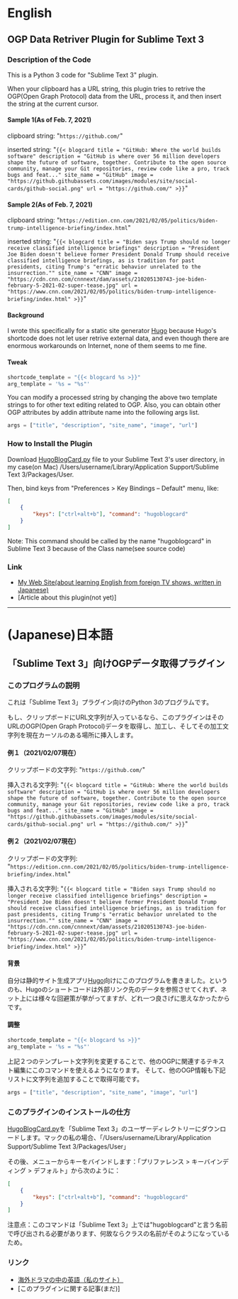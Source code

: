 # English
## OGP Data Retriver Plugin for Sublime Text 3
### Description of the Code
This is a Python 3 code for "Sublime Text 3" plugin.

When your clipboard has a URL string, this plugin tries to retrive the OGP(Open Graph Protocol) data from the URL, process it, and then insert the string at the current cursor.

#### Sample 1(As of Feb. 7, 2021)
clipboard string: "`https://github.com/`"

inserted string: "`{{< blogcard title = "GitHub: Where the world builds software" description = "GitHub is where over 56 million developers shape the future of software, together. Contribute to the open source community, manage your Git repositories, review code like a pro, track bugs and feat..." site_name = "GitHub" image = "https://github.githubassets.com/images/modules/site/social-cards/github-social.png" url = "https://github.com/" >}}`"

#### Sample 2(As of Feb. 7, 2021)
clipboard string: "`https://edition.cnn.com/2021/02/05/politics/biden-trump-intelligence-briefing/index.html`"

inserted string: "`{{< blogcard title = "Biden says Trump should no longer receive classified intelligence briefings" description = "President Joe Biden doesn't believe former President Donald Trump should receive classified intelligence briefings, as is tradition for past presidents, citing Trump's "erratic behavior unrelated to the insurrection."" site_name = "CNN" image = "https://cdn.cnn.com/cnnnext/dam/assets/210205130743-joe-biden-february-5-2021-02-super-tease.jpg" url = "https://www.cnn.com/2021/02/05/politics/biden-trump-intelligence-briefing/index.html" >}}`"

#### Background
I wrote this specifically for a static site generator [Hugo](https://gohugo.io/) because Hugo's shortcode does not let user retrive external data,
and even though there are enormous workarounds on Internet, none of them seems to me fine.

#### Tweak

```python
shortcode_template = "{{< blogcard %s >}}"
arg_template = '%s = "%s"'
```

You can modify a processed string by changing the above two template strings to for other text editing related to OGP.
Also, you can obtain other OGP attributes by addin attribute name into the following args list.  

```python
args = ["title", "description", "site_name", "image", "url"]
```

### How to Install the Plugin
Download [HugoBlogCard.py](https://github.com/serendipity-page/OGP-Data-Retriver-Plugin-for-Sublime-Text-3/blob/main/HugoBlogCard.py) file to your Sublime Text 3's user directory, in my case(on Mac) /Users/username/Library/Application Support/Sublime Text 3/Packages/User.

Then, bind keys from "Preferences > Key Bindings – Default" menu, like:

```json
[
    { 
        "keys": ["ctrl+alt+b"], "command": "hugoblogcard"
    }
]
```

Note: This command should be called by the name "hugoblogcard" in Sublime Text 3 because of the Class name(see source code)

### Link
+ [My Web Site(about learning English from foreign TV shows, written in Japanese)](https://www.serendipity.page/)
+ [Article about this plugin(not yet)]

---

# (Japanese)日本語
## 「Sublime Text 3」向けOGPデータ取得プラグイン
### このプログラムの説明
これは「Sublime Text 3」プラグイン向けのPython 3のプログラムです。

もし、クリップボードにURL文字列が入っているなら、このプラグインはそのURLのOGP(Open Graph Protocol)データを取得し、加工し、そしてその加工文字列を現在カーソルのある場所に挿入します。

#### 例１（2021/02/07現在）
クリップボードの文字列: "`https://github.com/`"

挿入される文字列: "`{{< blogcard title = "GitHub: Where the world builds software" description = "GitHub is where over 56 million developers shape the future of software, together. Contribute to the open source community, manage your Git repositories, review code like a pro, track bugs and feat..." site_name = "GitHub" image = "https://github.githubassets.com/images/modules/site/social-cards/github-social.png" url = "https://github.com/" >}}`"

#### 例２（2021/02/07現在）
クリップボードの文字列: "`https://edition.cnn.com/2021/02/05/politics/biden-trump-intelligence-briefing/index.html`"

挿入される文字列: "`{{< blogcard title = "Biden says Trump should no longer receive classified intelligence briefings" description = "President Joe Biden doesn't believe former President Donald Trump should receive classified intelligence briefings, as is tradition for past presidents, citing Trump's "erratic behavior unrelated to the insurrection."" site_name = "CNN" image = "https://cdn.cnn.com/cnnnext/dam/assets/210205130743-joe-biden-february-5-2021-02-super-tease.jpg" url = "https://www.cnn.com/2021/02/05/politics/biden-trump-intelligence-briefing/index.html" >}}`"

#### 背景
自分は静的サイト生成アプリ[Hugo](https://gohugo.io/)向けにこのプログラムを書きました。というのも、Hugoのショートコードは外部リンク先のデータを参照させてくれず、ネット上には様々な回避策が挙がってますが、どれ一つ良さげに思えなかったからです。

#### 調整

```python
shortcode_template = "{{< blogcard %s >}}"
arg_template = '%s = "%s"'
```

上記２つのテンプレート文字列を変更することで、他のOGPに関連するテキスト編集にこのコマンドを使えるようになります。
そして、他のOGP情報も下記リストに文字列を追加することで取得可能です。

```python
args = ["title", "description", "site_name", "image", "url"]
```

### このプラグインのインストールの仕方
[HugoBlogCard.py](https://github.com/serendipity-page/OGP-Data-Retriver-Plugin-for-Sublime-Text-3/blob/main/HugoBlogCard.py)を「Sublime Text 3」のユーザーディレクトリーにダウンロードします。マックの私の場合、「/Users/username/Library/Application Support/Sublime Text 3/Packages/User」

その後、メニューからキーをバインドします：「プリファレンス > キーバインディング > デフォルト」から次のように：

```json
[
    { 
        "keys": ["ctrl+alt+b"], "command": "hugoblogcard"
    }
]
```

注意点：このコマンドは「Sublime Text 3」上では"hugoblogcard"と言う名前で呼び出される必要があります、何故ならクラスの名前がそのようになっているため。

### リンク
+ [海外ドラマの中の英語（私のサイト）](https://www.serendipity.page/)
+ [このプラグインに関する記事(まだ)]
